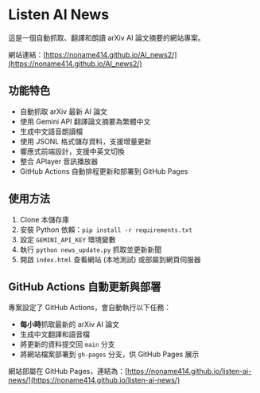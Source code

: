 # Listen AI News

這是一個自動抓取、翻譯和朗讀 arXiv AI 論文摘要的網站專案。

網站連結：[https://noname414.github.io/AI_news2/](https://noname414.github.io/AI_news2/)

## 功能特色

- 自動抓取 arXiv 最新 AI 論文
- 使用 Gemini API 翻譯論文摘要為繁體中文
- 生成中文語音朗讀檔
- 使用 JSONL 格式儲存資料，支援增量更新
- 響應式前端設計，支援中英文切換
- 整合 APlayer 音訊播放器
- GitHub Actions 自動排程更新和部署到 GitHub Pages

## 使用方法

1. Clone 本儲存庫
2. 安裝 Python 依賴：`pip install -r requirements.txt`
3. 設定 `GEMINI_API_KEY` 環境變數
4. 執行 `python news_update.py` 抓取並更新新聞
5. 開啟 `index.html` 查看網站 (本地測試) 或部屬到網頁伺服器

## GitHub Actions 自動更新與部署

專案設定了 GitHub Actions，會自動執行以下任務：

- **每小時**抓取最新的 arXiv AI 論文
- 生成中文翻譯和語音檔
- 將更新的資料提交回 `main` 分支
- 將網站檔案部署到 `gh-pages` 分支，供 GitHub Pages 展示

網站部屬在 GitHub Pages，連結為：[https://noname414.github.io/listen-ai-news/](https://noname414.github.io/listen-ai-news/)
